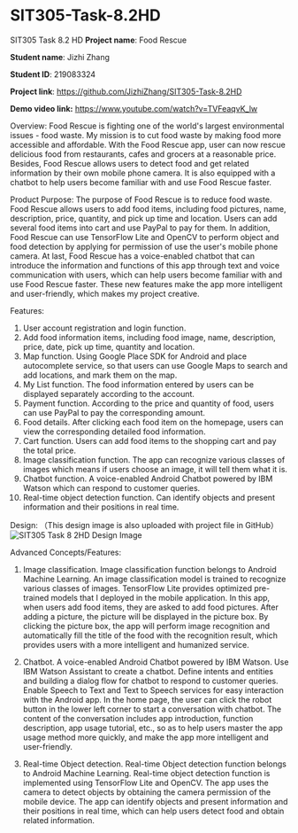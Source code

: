 # SIT305-Task-8.2HD

SIT305 Task 8.2 HD
**Project name**: Food Rescue

**Student name**: Jizhi Zhang

**Student ID**: 219083324

**Project link**: https://github.com/JizhiZhang/SIT305-Task-8.2HD

**Demo video link:** https://www.youtube.com/watch?v=TVFeaqvK_lw


Overview:
Food Rescue is fighting one of the world's largest environmental issues - food waste. My mission is to cut food waste by making food more accessible and affordable. With the Food Rescue app, user can now rescue delicious food from restaurants, cafes and grocers at a reasonable price. Besides, Food Rescue allows users to detect food and get related information by their own mobile phone camera. It is also equipped with a chatbot to help users become familiar with and use Food Rescue faster.

Product Purpose:
The purpose of Food Rescue is to reduce food waste. Food Rescue allows users to add food items, including food pictures, name, description, price, quantity, and pick up time and location. Users can add several food items into cart and use PayPal to pay for them. In addition, Food Rescue can use TensorFlow Lite and OpenCV to perform object and food detection by applying for permission of use the user's mobile phone camera. At last, Food Rescue has a voice-enabled chatbot that can introduce the information and functions of this app through text and voice communication with users, which can help users become familiar with and use Food Rescue faster. These new features make the app more intelligent and user-friendly, which makes my project creative.

Features:
1. User account registration and login function.
2. Add food information items, including food image, name, description, price, date, pick up time, quantity and location.
3. Map function. Using Google Place SDK for Android and place autocomplete service, so that users can use Google Maps to search and add locations, and mark them on the map.
4. My List function. The food information entered by users can be displayed separately according to the account.
5. Payment function. According to the price and quantity of food, users can use PayPal to pay the corresponding amount.
6. Food details. After clicking each food item on the homepage, users can view the corresponding detailed food information.
7. Cart function. Users can add food items to the shopping cart and pay the total price.
8. Image classification function. The app can recognize various classes of images which means if users choose an image, it will tell them what it is.
9. Chatbot function. A voice-enabled Android Chatbot powered by IBM Watson which can respond to customer queries.
10. Real-time object detection function. Can identify objects and present information and their positions in real time.

Design:
（This design image is also uploaded with project file in GitHub）
 ![SIT305 Task 8 2HD Design Image](https://user-images.githubusercontent.com/69889275/121335597-51626600-c94d-11eb-8415-de309f13f65a.png)


Advanced Concepts/Features:
1. Image classification. Image classification function belongs to Android Machine Learning. An image classification model is trained to recognize various classes of images. TensorFlow Lite provides optimized pre-trained models that I deployed in the mobile application. In this app, when users add food items, they are asked to add food pictures. After adding a picture, the picture will be displayed in the picture box. By clicking the picture box, the app will perform image recognition and automatically fill the title of the food with the recognition result, which provides users with a more intelligent and humanized service.

2. Chatbot. A voice-enabled Android Chatbot powered by IBM Watson. Use IBM Watson Assistant to create a chatbot. Define intents and entities and building a dialog flow for chatbot to respond to customer queries. Enable Speech to Text and Text to Speech services for easy interaction with the Android app. In the home page, the user can click the robot button in the lower left corner to start a conversation with chatbot. The content of the conversation includes app introduction, function description, app usage tutorial, etc., so as to help users master the app usage method more quickly, and make the app more intelligent and user-friendly.

3. Real-time Object detection. Real-time Object detection function belongs to Android Machine Learning. Real-time object detection function is implemented using TensorFlow Lite and OpenCV. The app uses the camera to detect objects by obtaining the camera permission of the mobile device. The app can identify objects and present information and their positions in real time, which can help users detect food and obtain related information.
